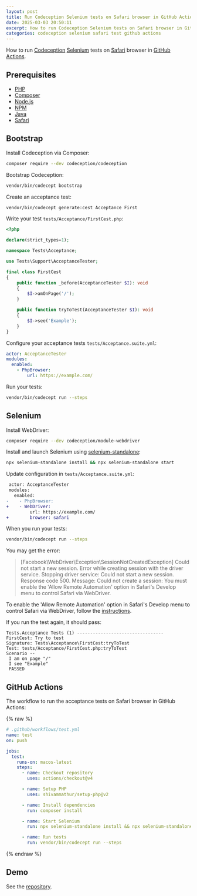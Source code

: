 ```yaml
---
layout: post
title: Run Codeception Selenium tests on Safari browser in GitHub Actions
date: 2025-03-03 20:50:11
excerpt: How to run Codeception Selenium tests on Safari browser in GitHub Actions.
categories: codeception selenium safari test github actions
---
```


How to run [Codeception](https://codeception.com/) [Selenium](https://www.selenium.dev/) tests on [Safari](https://www.apple.com/safari/) browser in [GitHub Actions](https://github.com/features/actions).

## Prerequisites

- [PHP](https://www.php.net/)
- [Composer](https://getcomposer.org/)
- [Node.js](https://nodejs.org/)
- [NPM](https://www.npmjs.com/)
- [Java](https://www.java.com/)
- [Safari](https://www.apple.com/safari/)

## Bootstrap

Install Codeception via Composer:

```sh
composer require --dev codeception/codeception
```

Bootstrap Codeception:

```sh
vendor/bin/codecept bootstrap
```

Create an acceptance test:

```sh
vendor/bin/codecept generate:cest Acceptance First
```

Write your test `tests/Acceptance/FirstCest.php`:

```php
<?php

declare(strict_types=1);

namespace Tests\Acceptance;

use Tests\Support\AcceptanceTester;

final class FirstCest
{
    public function _before(AcceptanceTester $I): void
    {
        $I->amOnPage('/');
    }

    public function tryToTest(AcceptanceTester $I): void
    {
        $I->see('Example');
    }
}
```

Configure your acceptance tests `tests/Acceptance.suite.yml`:

```yml
actor: AcceptanceTester
modules:
  enabled:
    - PhpBrowser:
        url: https://example.com/
```

Run your tests:

```sh
vendor/bin/codecept run --steps
```

## Selenium

Install WebDriver:

```sh
composer require --dev codeception/module-webdriver
```

Install and launch Selenium using [selenium-standalone](https://www.npmjs.com/package/selenium-standalone):

```sh
npx selenium-standalone install && npx selenium-standalone start
```

Update configuration in `tests/Acceptance.suite.yml`:

```diff
 actor: AcceptanceTester
 modules:
   enabled:
-    - PhpBrowser:
+    - WebDriver:
         url: https://example.com/
+        browser: safari
```

When you run your tests:

```sh
vendor/bin/codecept run --steps
```

You may get the error:

> [Facebook\WebDriver\Exception\SessionNotCreatedException] Could not start a new session. Error while creating session with the driver service. Stopping driver service: Could not start a new session. Response code 500. Message: Could not create a session: You must enable the 'Allow Remote Automation' option in Safari's Develop menu to control Safari via WebDriver.

To enable the 'Allow Remote Automation' option in Safari's Develop menu to control Safari via WebDriver, follow the [instructions](https://github.com/remarkablemark/codeception-selenium-safari-demo/wiki/Safari-WebDriver).

If you run the test again, it should pass:

```
Tests.Acceptance Tests (1) ---------------------------------
FirstCest: Try to test
Signature: Tests\Acceptance\FirstCest:tryToTest
Test: tests/Acceptance/FirstCest.php:tryToTest
Scenario --
 I am on page "/"
 I see "Example"
 PASSED
```

## GitHub Actions

The workflow to run the acceptance tests on Safari browser in GitHub Actions:

{% raw %}

```yml
# .github/workflows/test.yml
name: test
on: push

jobs:
  test:
    runs-on: macos-latest
    steps:
      - name: Checkout repository
        uses: actions/checkout@v4

      - name: Setup PHP
        uses: shivammathur/setup-php@v2

      - name: Install dependencies
        run: composer install

      - name: Start Selenium
        run: npx selenium-standalone install && npx selenium-standalone start &

      - name: Run tests
        run: vendor/bin/codecept run --steps
```

{% endraw %}

## Demo

See the [repository](https://github.com/remarkablemark/codeception-selenium-safari-demo).
